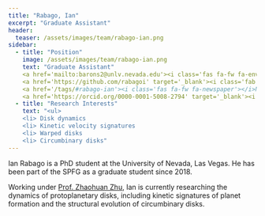 ```yaml
---
title: "Rabago, Ian"
excerpt: "Graduate Assistant"
header:
  teaser: /assets/images/team/rabago-ian.png
sidebar:
  - title: "Position"
    image: /assets/images/team/rabago-ian.png
    text: "Graduate Assistant"
    <a href='mailto:barons2@unlv.nevada.edu'><i class='fas fa-fw fa-envelope'></i>Email</a><br>
    <a href='https://github.com/rabagoi' target='_blank'><i class='fab fa-fw fa-github'></i>GitHub</a><br>
    <a href='/tags/#rabago-ian'><i class='fas fa-fw fa-newspaper'></i>News</a><br>
    <a href='https://orcid.org/0000-0001-5008-2794' target='_blank'><i class='fab fa-fw fa-orcid'></i>ORCiD</a>"
  - title: "Research Interests"
    text: "<ul>
    <li> Disk dynamics
    <li> Kinetic velocity signatures
    <li> Warped disks
    <li> Circumbinary disks"
---
```


Ian Rabago is a PhD student at the University of Nevada, Las Vegas. He has been part of the SPFG as a graduate student since 2018.

Working under [Prof. Zhaohuan Zhu](/team/zhu-zhaohuan/), Ian is currently researching the dynamics of protoplanetary disks, including kinetic signatures of planet formation and the structural evolution of circumbinary disks. 
